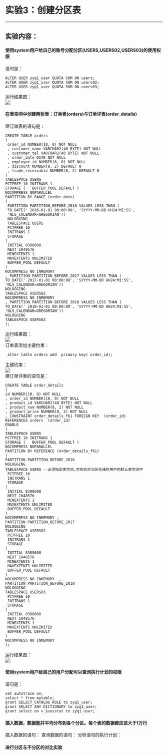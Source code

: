 # 实验3：创建分区表
***
## 实验内容：
#### 使用system用户给自己的账号分配分区(USERS,USERS02,USERS03)的使用权限
语句是：
```
ALTER USER zyq1_user QUOTA 50M ON users;
ALTER USER zyq1_user QUOTA 50M ON users02;
ALTER USER zyq1_user QUOTA 50M ON users03;
```
运行结果图：<br>
![](https://github.com/ZYQHZ/ORACLE/blob/master/test3/0.png)
#### 在表空间中创建两张表：订单表(orders)与订单详表(order_details)
建订单表的语句是：
```
CREATE TABLE orders 
(
 order_id NUMBER(10, 0) NOT NULL 
 , customer_name VARCHAR2(40 BYTE) NOT NULL 
 , customer_tel VARCHAR2(40 BYTE) NOT NULL 
 , order_date DATE NOT NULL 
 , employee_id NUMBER(6, 0) NOT NULL 
 , discount NUMBER(8, 2) DEFAULT 0 
 , trade_receivable NUMBER(8, 2) DEFAULT 0 
) 
TABLESPACE USERS 
PCTFREE 10 INITRANS 1 
STORAGE (   BUFFER_POOL DEFAULT ) 
NOCOMPRESS NOPARALLEL 
PARTITION BY RANGE (order_date) 
(
 PARTITION PARTITION_BEFORE_2016 VALUES LESS THAN (
 TO_DATE(' 2016-01-01 00:00:00', 'SYYYY-MM-DD HH24:MI:SS', 
 'NLS_CALENDAR=GREGORIAN')) 
 NOLOGGING 
 TABLESPACE USERS 
 PCTFREE 10 
 INITRANS 1 
 STORAGE 
( 
 INITIAL 8388608 
 NEXT 1048576 
 MINEXTENTS 1 
 MAXEXTENTS UNLIMITED 
 BUFFER_POOL DEFAULT 
) 
NOCOMPRESS NO INMEMORY  
, PARTITION PARTITION_BEFORE_2017 VALUES LESS THAN (
TO_DATE(' 2017-01-01 00:00:00', 'SYYYY-MM-DD HH24:MI:SS', 'NLS_CALENDAR=GREGORIAN')) 
NOLOGGING 
TABLESPACE USERS02 
NOCOMPRESS NO INMEMORY  
, PARTITION PARTITION_BEFORE_2018 VALUES LESS THAN (
TO_DATE(' 2018-01-01 00:00:00', 'SYYYY-MM-DD HH24:MI:SS', 'NLS_CALENDAR=GREGORIAN')) 
NOLOGGING 
TABLESPACE USERS03
);
```
运行结果图：<br>
![](https://github.com/ZYQHZ/ORACLE/blob/master/test3/1.PNG)<br>
订单表添加主键约束：<br>
```
 alter table orders add  primary key( order_id);
```
主键约束：<br>
![](https://github.com/ZYQHZ/ORACLE/blob/master/test3/2.PNG)<br>
建订单详表的语句是：<br>
```
CREATE TABLE order_details 
(
id NUMBER(10, 0) NOT NULL 
, order_id NUMBER(10, 0) NOT NULL
, product_id VARCHAR2(40 BYTE) NOT NULL 
, product_num NUMBER(8, 2) NOT NULL 
, product_price NUMBER(8, 2) NOT NULL 
, CONSTRAINT order_details_fk1 FOREIGN KEY  (order_id)
REFERENCES orders  (order_id)
ENABLE 
) 
TABLESPACE USERS 
PCTFREE 10 INITRANS 1 
STORAGE (   BUFFER_POOL DEFAULT ) 
NOCOMPRESS NOPARALLEL
PARTITION BY REFERENCE (order_details_fk1)
(
PARTITION PARTITION_BEFORE_2016 
NOLOGGING 
TABLESPACE USERS --必须指定表空间,否则会将分区存储在用户的默认表空间中
 PCTFREE 10 
 INITRANS 1 
 STORAGE 
( 
 INITIAL 8388608 
 NEXT 1048576 
 MINEXTENTS 1 
 MAXEXTENTS UNLIMITED 
 BUFFER_POOL DEFAULT 
) 
NOCOMPRESS NO INMEMORY , 
PARTITION PARTITION_BEFORE_2017 
NOLOGGING 
TABLESPACE USERS02
 PCTFREE 10 
 INITRANS 1 
 STORAGE 
( 
 INITIAL 8388608 
 NEXT 1048576 
 MINEXTENTS 1 
 MAXEXTENTS UNLIMITED 
 BUFFER_POOL DEFAULT 
) 
NOCOMPRESS NO INMEMORY  ,
PARTITION PARTITION_BEFORE_2018 
NOLOGGING 
TABLESPACE USERS03
 PCTFREE 10 
 INITRANS 1 
 STORAGE 
( 
 INITIAL 8388608 
 NEXT 1048576 
 MINEXTENTS 1 
 MAXEXTENTS UNLIMITED 
 BUFFER_POOL DEFAULT 
) 
NOCOMPRESS NO INMEMORY 
);
```
运行结果图：<br>
![](https://github.com/ZYQHZ/ORACLE/blob/master/test3/3.PNG)<br>
#### 使用system用户给自己的用户分配可以查询执行计划的权限
语句是：
```
set autotrace on;
select * from mytable;
grant SELECT_CATALOG_ROLE to zyq1_user;
grant SELECT ANY DICTIONARY to zyq1_user;
grant select on v_$sesstat to zyq1_user;
```
#### 插入数据，数据能并平均分布到各个分区。每个表的数据都应该大于1万行
插入数据的语句：
查询数据的语句：
分析语句的执行计划：
#### 进行分区与不分区的对比实验
